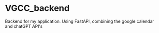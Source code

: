 # VGCC_backend
Backend for my application. Using FastAPI, combining the google calendar and chatGPT API's
